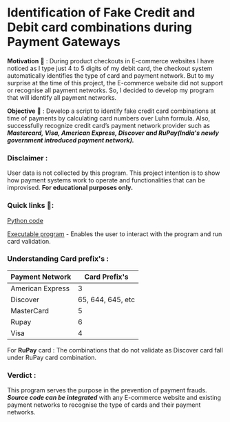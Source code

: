 # Identification of Fake Credit and Debit card combinations during Payment Gateways
<b>Motivation</b> :thought_balloon: : During product checkouts in E-commerce websites I have noticed as I type just 4 to 5 digits of my debit card, the checkout system automatically identifies the type of card and payment network. But to my surprise at the time of this project, the E-commerce website did not support or recognise all payment networks. So, I decided to develop my program that will identify all payment networks.

<b>Objective</b> :dart: : Develop a script to identify fake credit card combinations at time of payments by calculating card numbers over Luhn formula. Also, successfully recognize credit card’s payment network provider such as <b><i>Mastercard, Visa, American Express, Discover and RuPay(India's newly government introduced payment network).</i></b>

### Disclaimer :
User data is not collected by this program. This project intention is to show how payment systems work to operate and functionalities that can be improvised. <b>For educational purposes only.</b>

### Quick links :link::
[Python code]()

[Executable program]() - Enables the user to interact with the program and run card validation. 

### Understanding Card prefix's :
Payment Network | Card Prefix's
----------------|---------------
American Express|3
Discover|65, 644, 645, etc
MasterCard|5
Rupay|6
Visa|4

For <b>RuPay</b> card : The combinations that do not validate as Discover card fall under RuPay card combination.

### Verdict : 
This program serves the purpose in the prevention of payment frauds. <i><b>Source code can be integrated</i></b> with any E-commerce website and existing payment networks to recognise the type of cards and their payment networks.
